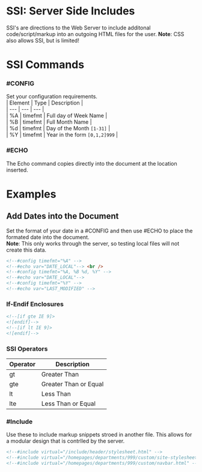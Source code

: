# SSI: Server Side Includes

SSI's are directions to the Web Server to include additonal code/script/markup into an outgoing HTML files for the user. 
**Note**: CSS also allows SSI, but is limited! 

# SSI Commands  

### #CONFIG  
Set your configuration requirements.  
| Element | Type | Description |  
| --- | --- | --- |   
| \%A | timefmt | Full day of Week Name |  
| \%B | timefmt | Full Month Name |  
| \%d | timefmt | Day of the Month `[1-31]` |  
| \%Y | timefmt | Year in the form `[0,1,2]999` |  

### #ECHO  
The Echo command copies directly into the document at the location inserted.  

# Examples

## Add Dates into the Document
Set the format of your date in a #CONFIG and then use #ECHO to place the formated date into the document.  
**Note**: This only works through the server, so testing local files will not create this data.  
```html
<!--#config timefmt="%A" -->
<!--#echo var="DATE_LOCAL"--> <br />
<!--#config timefmt="%A, %B %d, %Y" -->
<!--#echo var="DATE_LOCAL"-->
<!--#config timefmt="%Y" -->
<!--#echo var="LAST_MODIFIED" -->
```

### If-Endif Enclosures
```html
<!--[if gte IE 9]>
<![endif]-->
<!--[if lt IE 9]>  
<![endif]-->
```

### SSI Operators
| Operator | Description |  
| --- | --- |  
| gt | Greater Than |  
| gte | Greater Than or Equal |  
| lt | Less Than |  
| lte | Less Than or Equal |  

### #Include
Use these to include markup snippets stroed in another file. This allows for a modular design that is contrlled by the server. 
```html
<!--#include virtual="/include/header/stylesheet.html" -->
<!--#include virtual="/homepages/departments/999/custom/site-stylesheet.html" -->
<!--#include virtual="/homepages/departments/999/custom/navbar.html" -->
```

